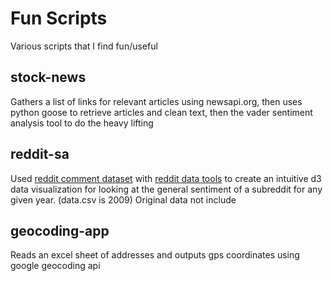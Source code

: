 # Fun Scripts
Various scripts that I find fun/useful

## stock-news
Gathers a list of links for relevant articles using newsapi.org,
then uses python goose to retrieve articles and clean text, then
the vader sentiment analysis tool to do the heavy lifting

## reddit-sa
Used [reddit comment dataset](
https://old.reddit.com/r/datasets/comments/3bxlg7/i_have_every_publicly_available_reddit_comment/) with [reddit data tools](
https://github.com/dewarim/reddit-data-tools) to create an intuitive d3 data visualization for looking at the general sentiment of a subreddit for any given year. (data.csv is 2009) Original data not include

## geocoding-app
Reads an excel sheet of addresses and outputs gps coordinates using google geocoding api
